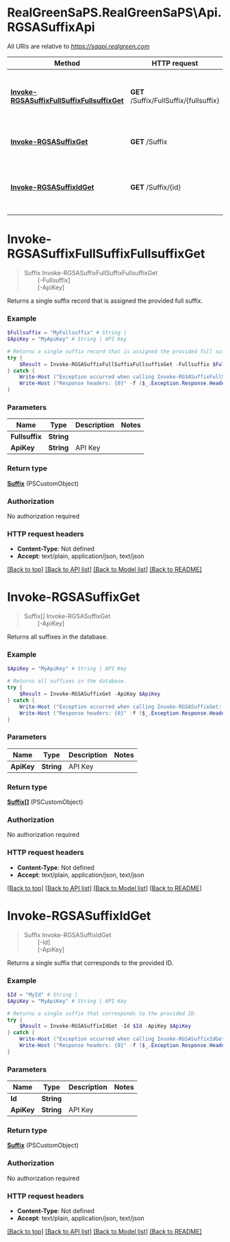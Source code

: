 # RealGreenSaPS.RealGreenSaPS\Api.RGSASuffixApi

All URIs are relative to *https://saapi.realgreen.com*

Method | HTTP request | Description
------------- | ------------- | -------------
[**Invoke-RGSASuffixFullSuffixFullsuffixGet**](RGSASuffixApi.md#Invoke-RGSASuffixFullSuffixFullsuffixGet) | **GET** /Suffix/FullSuffix/{fullsuffix} | Returns a single suffix record that is assigned the provided full suffix.
[**Invoke-RGSASuffixGet**](RGSASuffixApi.md#Invoke-RGSASuffixGet) | **GET** /Suffix | Returns all suffixes in the database.
[**Invoke-RGSASuffixIdGet**](RGSASuffixApi.md#Invoke-RGSASuffixIdGet) | **GET** /Suffix/{id} | Returns a single suffix that corresponds to the provided ID.


<a id="Invoke-RGSASuffixFullSuffixFullsuffixGet"></a>
# **Invoke-RGSASuffixFullSuffixFullsuffixGet**
> Suffix Invoke-RGSASuffixFullSuffixFullsuffixGet<br>
> &nbsp;&nbsp;&nbsp;&nbsp;&nbsp;&nbsp;&nbsp;&nbsp;[-Fullsuffix] <String><br>
> &nbsp;&nbsp;&nbsp;&nbsp;&nbsp;&nbsp;&nbsp;&nbsp;[-ApiKey] <String><br>

Returns a single suffix record that is assigned the provided full suffix.

### Example
```powershell
$Fullsuffix = "MyFullsuffix" # String | 
$ApiKey = "MyApiKey" # String | API Key

# Returns a single suffix record that is assigned the provided full suffix.
try {
    $Result = Invoke-RGSASuffixFullSuffixFullsuffixGet -Fullsuffix $Fullsuffix -ApiKey $ApiKey
} catch {
    Write-Host ("Exception occurred when calling Invoke-RGSASuffixFullSuffixFullsuffixGet: {0}" -f ($_.ErrorDetails | ConvertFrom-Json))
    Write-Host ("Response headers: {0}" -f ($_.Exception.Response.Headers | ConvertTo-Json))
}
```

### Parameters

Name | Type | Description  | Notes
------------- | ------------- | ------------- | -------------
 **Fullsuffix** | **String**|  | 
 **ApiKey** | **String**| API Key | 

### Return type

[**Suffix**](Suffix.md) (PSCustomObject)

### Authorization

No authorization required

### HTTP request headers

 - **Content-Type**: Not defined
 - **Accept**: text/plain, application/json, text/json

[[Back to top]](#) [[Back to API list]](../README.md#documentation-for-api-endpoints) [[Back to Model list]](../README.md#documentation-for-models) [[Back to README]](../README.md)

<a id="Invoke-RGSASuffixGet"></a>
# **Invoke-RGSASuffixGet**
> Suffix[] Invoke-RGSASuffixGet<br>
> &nbsp;&nbsp;&nbsp;&nbsp;&nbsp;&nbsp;&nbsp;&nbsp;[-ApiKey] <String><br>

Returns all suffixes in the database.

### Example
```powershell
$ApiKey = "MyApiKey" # String | API Key

# Returns all suffixes in the database.
try {
    $Result = Invoke-RGSASuffixGet -ApiKey $ApiKey
} catch {
    Write-Host ("Exception occurred when calling Invoke-RGSASuffixGet: {0}" -f ($_.ErrorDetails | ConvertFrom-Json))
    Write-Host ("Response headers: {0}" -f ($_.Exception.Response.Headers | ConvertTo-Json))
}
```

### Parameters

Name | Type | Description  | Notes
------------- | ------------- | ------------- | -------------
 **ApiKey** | **String**| API Key | 

### Return type

[**Suffix[]**](Suffix.md) (PSCustomObject)

### Authorization

No authorization required

### HTTP request headers

 - **Content-Type**: Not defined
 - **Accept**: text/plain, application/json, text/json

[[Back to top]](#) [[Back to API list]](../README.md#documentation-for-api-endpoints) [[Back to Model list]](../README.md#documentation-for-models) [[Back to README]](../README.md)

<a id="Invoke-RGSASuffixIdGet"></a>
# **Invoke-RGSASuffixIdGet**
> Suffix Invoke-RGSASuffixIdGet<br>
> &nbsp;&nbsp;&nbsp;&nbsp;&nbsp;&nbsp;&nbsp;&nbsp;[-Id] <String><br>
> &nbsp;&nbsp;&nbsp;&nbsp;&nbsp;&nbsp;&nbsp;&nbsp;[-ApiKey] <String><br>

Returns a single suffix that corresponds to the provided ID.

### Example
```powershell
$Id = "MyId" # String | 
$ApiKey = "MyApiKey" # String | API Key

# Returns a single suffix that corresponds to the provided ID.
try {
    $Result = Invoke-RGSASuffixIdGet -Id $Id -ApiKey $ApiKey
} catch {
    Write-Host ("Exception occurred when calling Invoke-RGSASuffixIdGet: {0}" -f ($_.ErrorDetails | ConvertFrom-Json))
    Write-Host ("Response headers: {0}" -f ($_.Exception.Response.Headers | ConvertTo-Json))
}
```

### Parameters

Name | Type | Description  | Notes
------------- | ------------- | ------------- | -------------
 **Id** | **String**|  | 
 **ApiKey** | **String**| API Key | 

### Return type

[**Suffix**](Suffix.md) (PSCustomObject)

### Authorization

No authorization required

### HTTP request headers

 - **Content-Type**: Not defined
 - **Accept**: text/plain, application/json, text/json

[[Back to top]](#) [[Back to API list]](../README.md#documentation-for-api-endpoints) [[Back to Model list]](../README.md#documentation-for-models) [[Back to README]](../README.md)


